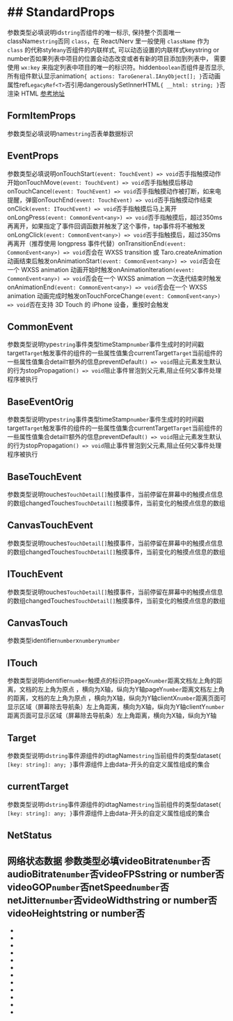 # ## StandardProps[​](common.html#standardprops)
参数类型必填说明id`string`否组件的唯一标示, 保持整个页面唯一className`string`否同 `class`，在 React/Nerv 里一般使用 `className` 作为 `class` 的代称style`any`否组件的内联样式, 可以动态设置的内联样式keystring or number否如果列表中项目的位置会动态改变或者有新的项目添加到列表中，
需要使用 `wx:key` 来指定列表中项目的唯一的标识符。hidden`boolean`否组件是否显示, 所有组件默认显示animation`{ actions: TaroGeneral.IAnyObject[]; }`否动画属性ref`LegacyRef<T>`否引用dangerouslySetInnerHTML`{ __html: string; }`否渲染 HTML
[参考地址](../html.html)
## FormItemProps[​](common.html#formitemprops)
参数类型必填说明name`string`否表单数据标识
## EventProps[​](common.html#eventprops)
参数类型必填说明onTouchStart`(event: TouchEvent) => void`否手指触摸动作开始onTouchMove`(event: TouchEvent) => void`否手指触摸后移动onTouchCancel`(event: TouchEvent) => void`否手指触摸动作被打断，如来电提醒，弹窗onTouchEnd`(event: TouchEvent) => void`否手指触摸动作结束onClick`(event: ITouchEvent) => void`否手指触摸后马上离开onLongPress`(event: CommonEvent<any>) => void`否手指触摸后，超过350ms再离开，如果指定了事件回调函数并触发了这个事件，tap事件将不被触发onLongClick`(event: CommonEvent<any>) => void`否手指触摸后，超过350ms再离开（推荐使用 longpress 事件代替）onTransitionEnd`(event: CommonEvent<any>) => void`否会在 WXSS transition 或 Taro.createAnimation 动画结束后触发onAnimationStart`(event: CommonEvent<any>) => void`否会在一个 WXSS animation 动画开始时触发onAnimationIteration`(event: CommonEvent<any>) => void`否会在一个 WXSS animation 一次迭代结束时触发onAnimationEnd`(event: CommonEvent<any>) => void`否会在一个 WXSS animation 动画完成时触发onTouchForceChange`(event: CommonEvent<any>) => void`否在支持 3D Touch 的 iPhone 设备，重按时会触发
## CommonEvent[​](common.html#commonevent)
参数类型说明type`string`事件类型timeStamp`number`事件生成时的时间戳target`Target`触发事件的组件的一些属性值集合currentTarget`Target`当前组件的一些属性值集合detail`T`额外的信息preventDefault`() => void`阻止元素发生默认的行为stopPropagation`() => void`阻止事件冒泡到父元素,阻止任何父事件处理程序被执行
## BaseEventOrig[​](common.html#baseeventorig)
参数类型说明type`string`事件类型timeStamp`number`事件生成时的时间戳target`Target`触发事件的组件的一些属性值集合currentTarget`Target`当前组件的一些属性值集合detail`T`额外的信息preventDefault`() => void`阻止元素发生默认的行为stopPropagation`() => void`阻止事件冒泡到父元素,阻止任何父事件处理程序被执行
## BaseTouchEvent[​](common.html#basetouchevent)
参数类型说明touches`TouchDetail[]`触摸事件，当前停留在屏幕中的触摸点信息的数组changedTouches`TouchDetail[]`触摸事件，当前变化的触摸点信息的数组
## CanvasTouchEvent[​](common.html#canvastouchevent)
参数类型说明touches`TouchDetail[]`触摸事件，当前停留在屏幕中的触摸点信息的数组changedTouches`TouchDetail[]`触摸事件，当前变化的触摸点信息的数组
## ITouchEvent[​](common.html#itouchevent)
参数类型说明touches`TouchDetail[]`触摸事件，当前停留在屏幕中的触摸点信息的数组changedTouches`TouchDetail[]`触摸事件，当前变化的触摸点信息的数组
## CanvasTouch[​](common.html#canvastouch)
参数类型identifier`number`x`number`y`number`
## ITouch[​](common.html#itouch)
参数类型说明identifier`number`触摸点的标识符pageX`number`距离文档左上角的距离，文档的左上角为原点 ，横向为X轴，纵向为Y轴pageY`number`距离文档左上角的距离，文档的左上角为原点 ，横向为X轴，纵向为Y轴clientX`number`距离页面可显示区域（屏幕除去导航条）左上角距离，横向为X轴，纵向为Y轴clientY`number`距离页面可显示区域（屏幕除去导航条）左上角距离，横向为X轴，纵向为Y轴
## Target[​](common.html#target)
参数类型说明id`string`事件源组件的idtagName`string`当前组件的类型dataset`{ [key: string]: any; }`事件源组件上由data-开头的自定义属性组成的集合
## currentTarget[​](common.html#currenttarget)
参数类型说明id`string`事件源组件的idtagName`string`当前组件的类型dataset`{ [key: string]: any; }`事件源组件上由data-开头的自定义属性组成的集合
## NetStatus[​](common.html#netstatus)
网络状态数据
参数类型必填videoBitrate`number`否audioBitrate`number`否videoFPSstring or number否videoGOP`number`否netSpeed`number`否netJitter`number`否videoWidthstring or number否videoHeightstring or number否
- 
- 
- 
- 
- 
- 
- 
- 
- 
- 
- 
- 
-
